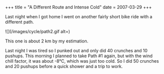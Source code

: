 +++
title = "A Different Route and Intense Cold"
date = 2007-03-29
+++

Last night when I got home I went on another fairly short bike ride with a different path.

![](/images/cycle/path2.gif alt=)

This one is about 2 km by my estimation.

Last night I was tired so I punked out and only did 40 crunches and 10 pushups. This morning I planned to take Path #1 again, but with the wind chill factor, it was about -8°C, which was just too cold. So I did 50 crunches and 20 pushups before a quick shower and a trip to work.
